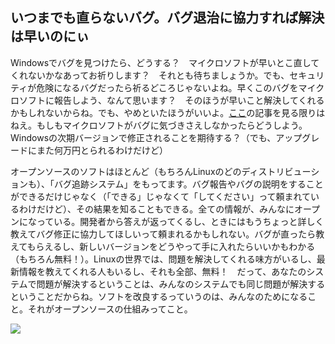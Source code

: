 <?php require("../../entete.php"); ?> <?php require("../../base.php"); ?>

<div id="corps">

<h2>いつまでも直らないバグ。バグ退治に協力すれば解決は早いのにぃ</h2>

Windowsでバグを見つけたら、どうする？　マイクロソフトが早いとこ直してくれないかなあってお祈りします？　それとも待ちましょうか。でも、セキュリティが危険になるバグだったら祈るどころじゃないよね。早くこのバグをマイクロソフトに報告しよう、なんて思います？　そのほうが早いこと解決してくれるかもしれないからね。でも、やめといたほうがいいよ。<a 
href="http://www.oreillynet.com/mac/blog/2002/06/mission_impossible_submitting.html">ここ</a>の記事を見る限りはねえ。もしもマイクロソフトがバグに気づきさえしなかったらどうしよう。Windowsの次期バージョンで修正されることを期待する？（でも、アップグレードにまた何万円とられるわけだけど）

オープンソースのソフトはほとんど（もちろんLinuxのどのディストリビューションも）、「バグ追跡システム」をもってます。バグ報告やバグの説明をすることができるだけじゃなく（「できる」じゃなくて「してください」って頼まれているわけだけど）、その結果を知ることもできる。全ての情報が、みんなにオープンになっている。開発者から答えが返ってくるし、ときにはもうちょっと詳しく教えてバグ修正に協力してほしいって頼まれるかもしれない。バグが直ったら教えてもらえるし、新しいバージョンをどうやって手に入れたらいいかもわかる（もちろん無料！）。Linuxの世界では、問題を解決してくれる味方がいるし、最新情報を教えてくれる人もいるし、それも全部、無料！　だって、あなたのシステムで問題が解決するということは、みんなのシステムでも同じ問題が解決するということだからね。ソフトを改良するっていうのは、みんなのためになること。それがオープンソースの仕組みってこと。

<img src="Images/report_bugs_thumb.png" />

</div>


